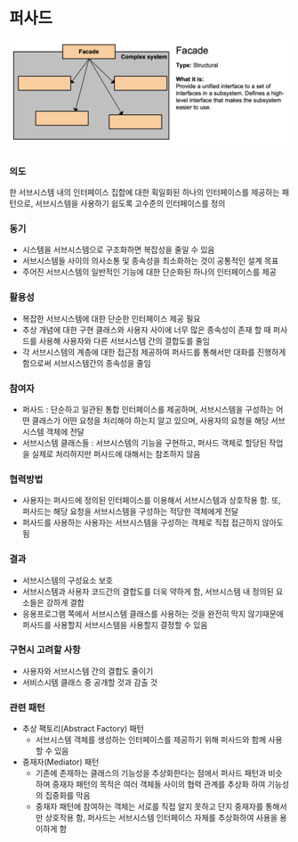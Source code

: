# 퍼사드

![facade](../images/facade.png)

### 의도
한 서브시스템 내의 인터페이스 집합에 대한 획일화된 하나의 인터페이스를 제공하는 패턴으로, 서브시스템을 사용하기 쉽도록 고수준의 인터페이스를 정의

### 동기
- 시스템을 서브시스템으로 구조화하면 복잡성을 줄일 수 있음
- 서브시스템들 사이의 의사소통 및 종속성을 최소화하는 것이 공통적인 설계 목표
- 주어진 서브시스템의 일반적인 기능에 대한 단순화된 하나의 인터페이스를 제공

### 활용성
- 복잡한 서브시스템에 대한 단순한 인터페이스 제공 필요
- 추상 개념에 대한 구현 클래스와 사용자 사이에 너무 많은 종속성이 존재 할 때 퍼사드를 사용해 사용자와 다른 서브시스템 간의 결합도를 줄임
- 각 서브시스템의 계층에 대한 접근점 제공하여 퍼사드를 통해서만 대화를 진행하게 함으로써 서브시스템간의 종속성을 줄임

### 참여자
- 퍼사드 : 단순하고 일관된 통합 인터페이스를 제공하며, 서브시스템을 구성하는 어떤 클래스가 어떤 요청을 처리해야 하는지 알고 있으며, 사용자의 요청을 해당 서브시스템 객체에 전달
- 서브시스템 클래스들 : 서브시스템의 기능을 구현하고, 퍼사드 객체로 할당된 작업을 실제로 처리하지만 퍼사드에 대해서는 참조하지 않음

### 협력방법
- 사용자는 퍼사드에 정의된 인터페이스를 이용해서 서브시스템과 상호작용 함. 또, 퍼사드는 해당 요청을 서브시스템을 구성하는 적당한 객체에게 전달
- 퍼사드를 사용하는 사용자는 서브시스템을 구성하는 객체로 직접 접근하지 않아도 됨

### 결과
- 서브시스템의 구성요소 보호
- 서브시스템과 사용자 코드간의 결합도를 더욱 약하게 함, 서브시스템 내 정의된 요소들은 강하게 결합
- 응용프로그램 쪽에서 서브시스템 클래스를 사용하는 것을 완전히 막지 않기때문에 퍼사드를 사용할지 서브시스템을 사용할지 결정할 수 있음

### 구현시 고려할 사항
- 사용자와 서브시스템 간의 결합도 줄이기
- 서비스시템 클래스 중 공개할 것과 감출 것

### 관련 패턴
- 추상 팩토리(Abstract Factory) 패턴
  - 서브시스템 객체를 생성하는 인터페이스를 제공하기 위해 퍼사드와 함께 사용할 수 있음
- 중재자(Mediator) 패턴
  - 기존에 존재하는 클래스의 기능성을 추상화한다는 점에서 퍼사드 패턴과 비슷하며 중재자 패턴의 목적은 여러 객체들 사이의 협력 관계를 추상화 하여 기능성의 집중화를 막음
  - 중재자 패턴에 참여하는 객체는 서로를 직접 알지 못하고 단지 중재자를 통해서만 상호작용 함, 퍼사드는 서브시스템 인터페이스 자체를 추상화하여 사용을 용이하게 함